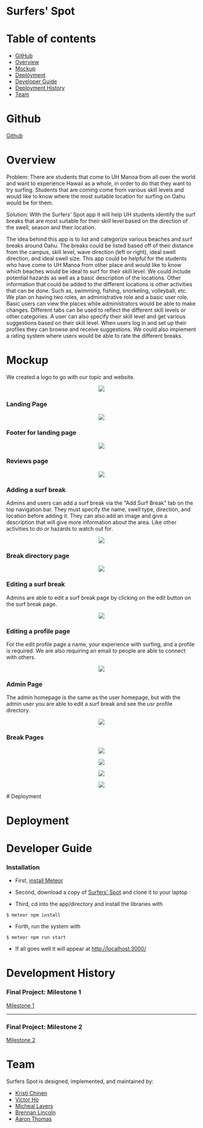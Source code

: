# Surfers' Spot



# Table of contents

* [GitHub](#github)
* [Overview](#overview)
* [Mockup](#mockup)
* [Deployment](#Deployment)
* [Developer Guide](#developerguide)
* [Deployment History](#DeploymentHistory)
* [Team](#team)

# Github
[Github](https://github.com/surfers-spot/surfers-spot)

# Overview


Problem: There are students that come to UH Manoa from all over the world and want to experience Hawaii as a whole, in order to do that they want to try surfing. Students that are coming come from various skill levels and would like to know where the most suitable location for surfing on Oahu would be for them. 

Solution: With the Surfers' Spot app it will help UH students identify the surf breaks that are most suitable for their skill level based on the direction of the swell, season and their location.  

The idea behind this app is to list and categorize various beaches and surf breaks around Oahu. The breaks could be listed based off of their distance from the campus, skill level, wave direction (left or right), ideal swell direction, and ideal swell size. This app could be helpful for the students who have come to UH Manoa from other place and would like to know which beaches would be ideal to surf for their skill level. We could include potential hazards as well as a basic description of the locations. Other information that could be added to the different locations is other activities that can be done. Such as, swimming, fishing, snorkeling, volleyball, etc. We plan on having two roles, an administrative role and a basic user role. Basic users can view the places while administrators would be able to make changes. Different tabs can be used to reflect the different skill levels or other categories. A user can also specify their skill level and get various suggestions based on their skill level. When users log in and set up their profiles they can browse and receive suggestions. We could also implement a rating system where users would be able to rate the different breaks. 



# Mockup
We created a logo to go with our topic and website. 

<p align="center">
  <img src="images/Surfers'%20Spot.png">
</p>

### Landing Page

<p align="center">
  <img src="images/Surfers'%20Spot%20Navigation%20age.png">
</p>

### Footer for landing page

<p align="center">
  <img src="images/Footer.png">
</p>

### Reviews page

<p align="center">
  <img src="images/Reviews.png">
</p>

### Adding a surf break
Admins and users can add a surf break via the "Add Surf Break" tab on the top navigation bar. They must specify the name, swell type, direction, and location before adding it. They can also add an image and give a description that will give more information about the area. Like other activities to do or hazards to watch out for. 
<p align="center">
  <img src="images/Add-A-Surf-Break.png">
</p>

### Break directory page

<p align="center">
  <img src="images/Break-Directory-Page.png">
</p>

### Editing a surf break
Admins are able to edit a surf break page by clicking on the edit button on the surf break page. 
<p align="center">
  <img src="images/Edit-A-Surf-Break.png">
</p>

### Editing a profile page
For the edit profile page a name, your experience with surfing, and a profile is required. We are also requiring an email to people are able to connect with others.  
<p align="center">
  <img src="images/Edit-Profile.png">
</p>

### Admin Page
The admin homepage is the same as the user homepage, but with the admin user you are able to edit a surf break and see the usr profile directory. 
<p align="center">
  <img src="images/Admin-Page.png">
</p>

### Break Pages 
<p align="center">
  <img src="images/surfers-spot-mockups-1.png">
</p>
<p align="center">
  <img src="images/surfers-spot-mockups-2.png">
</p>
<p align="center">
  <img src="images/surfers-spot-mockups-3.png">
</p>
<p align="center">
  <img src="images/surfers-spot-mockups.png">
</p>
# Deployment

# Deployment 

# Developer Guide
### Installation 
- First, [install Meteor](https://www.meteor.com/developers/install)

- Second, download a copy of [Surfers' Spot](https://github.com/surfers-spot/surfers-spot) and clone it to your laptop 

- Third, cd into the app/directory and install the libraries with 

`$ meteor npm install`

- Forth, run the system with 

`$ meteor npm run start`

- If all goes well it will appear at [http://localhost:3000/](http://localhost:3000/) 

# Development History

### Final Project: Milestone 1
[Milestone 1](https://github.com/surfers-spot/surfers-spot/projects/1)

***

### Final Project: Milestone 2
[Milestone 2](https://github.com/surfers-spot/surfers-spot/projects/2) 


# Team

Surfers Spot is designed, implemented, and maintained by: 
* [Kristi Chinen](https://kristihchinen.github.io/)
* [Victor Ho](https://hovictor2000.github.io/) 
* [Micheal Lavers](https://sync925.github.io/)
* [Brennan Lincoln](https://blincoln15.github.io/) 
* [Aaron Thomas](https://aaron-toomas.github.io/)









